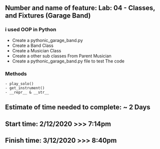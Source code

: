 
## Number and name of feature: Lab: 04 - Classes, and Fixtures (Garage Band)

### i used OOP in Python

- Create a pythonic_garage_band.py
- Create a Band Class
- Create a Musician Class
- Create a other sub classes From Parent Musician
- Create a pythonic_garage_band.py file to test The code

### Methods
    - play_solo()
    - get_instrument()
    - __repr__ & __str__


## Estimate of time needed to complete: ~ 2 Days

## Start time: 2/12/2020 >>> 7:14pm

## Finish time: 3/12/2020 >>> 8:40pm

